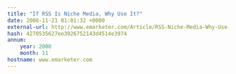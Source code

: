 ```yaml
---
title: "If RSS Is Niche Media, Why Use It?"
date: 2008-11-21 01:01:32 +0000
external-url: http://www.emarketer.com/Article/RSS-Niche-Media-Why-Use-It/1006732
hash: 4270535627ee3926752143d4514e3974
annum:
    year: 2008
    month: 11
hostname: www.emarketer.com
---
```



